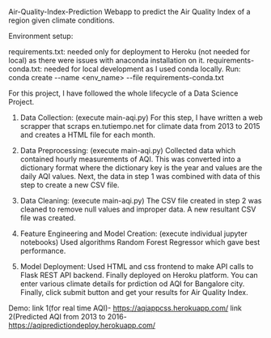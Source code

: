 Air-Quality-Index-Prediction
Webapp to predict the Air Quality Index of a region given climate conditions.

Environment setup:

requirements.txt: needed only for deployment to Heroku (not needed for local) as there were issues with anaconda installation on it.
requirements-conda.txt: needed for local development as I used conda locally. Run: conda create --name <env_name> --file requirements-conda.txt

For this project, I have followed the whole lifecycle of a Data Science Project.

1. Data Collection: (execute main-aqi.py)
For this step, I have written a web scrapper that scraps en.tutiempo.net for climate data from 2013 to 2015 and creates a HTML file for each month.

2. Data Preprocessing: (execute main-aqi.py)
Collected data which contained hourly measurements of AQI.
This was converted into a dictionary format where the dictionary key is the year and values are the daily AQI values.
Next, the data in step 1 was combined with data of this step to create a new CSV file.

3. Data Cleaning: (execute main-aqi.py)
The CSV file created in step 2 was cleaned to remove null values and improper data. A new resultant CSV file was created.

4. Feature Engineering and Model Creation: (execute individual jupyter notebooks)
Used algorithms Random Forest Regressor which gave best performance.

5. Model Deployment: 
Used HTML and css frontend to make API calls to Flask REST API backend.
Finally deployed on Heroku platform.
You can enter various climate details for prdiction od AQI for Bangalore city. Finally, click submit button and get your results for Air Quality Index.

Demo: link 1(for real time AQI)- https://aqiappcss.herokuapp.com/
      link 2(Predicted AQI from 2013 to 2016- https://aqipredictiondeploy.herokuapp.com/

